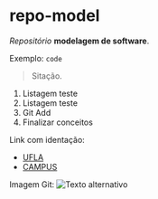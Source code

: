 # repo-model
*Repositório* **modelagem de software**.

Exemplo:
`code`

> Sitação.
1. Listagem teste
2. Listagem teste
3. Git Add
4. Finalizar conceitos

Link com identação: 
* [UFLA](ufla.br)
* [CAMPUS](link.invalido)

Imagem Git:
![Texto alternativo](https://encrypted-tbn0.gstatic.com/images?q=tbn:ANd9GcSe-cdPB7fpvhzDdUq-xvIBuK9rgBv6rPOYhqZGhZI&s)
